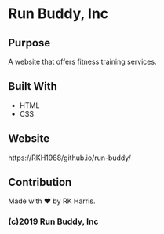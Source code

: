 # Run Buddy, Inc

## Purpose
A website that offers fitness training services.

## Built With
* HTML
* CSS

## Website
https://RKH1988/github.io/run-buddy/

## Contribution
Made with ❤️ by RK Harris.

### (c)2019 Run Buddy, Inc
